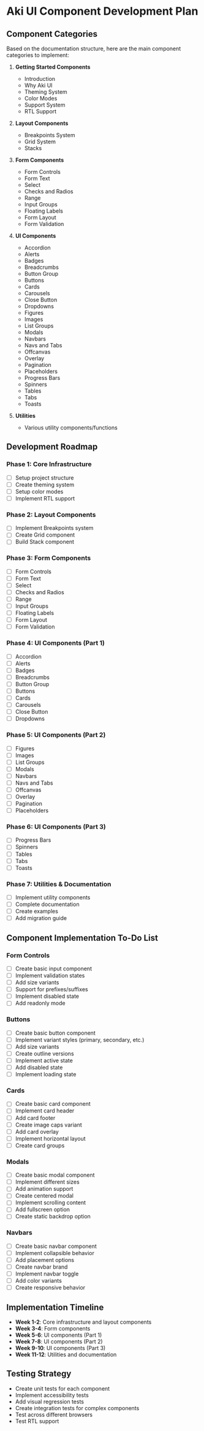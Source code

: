 # Aki UI Component Development Plan

## Component Categories

Based on the documentation structure, here are the main component categories to implement:

1. **Getting Started Components**
   - Introduction
   - Why Aki UI
   - Theming System
   - Color Modes
   - Support System
   - RTL Support

2. **Layout Components**
   - Breakpoints System
   - Grid System
   - Stacks

3. **Form Components**
   - Form Controls
   - Form Text
   - Select
   - Checks and Radios
   - Range
   - Input Groups
   - Floating Labels
   - Form Layout
   - Form Validation

4. **UI Components**
   - Accordion
   - Alerts
   - Badges
   - Breadcrumbs
   - Button Group
   - Buttons
   - Cards
   - Carousels
   - Close Button
   - Dropdowns
   - Figures
   - Images
   - List Groups
   - Modals
   - Navbars
   - Navs and Tabs
   - Offcanvas
   - Overlay
   - Pagination
   - Placeholders
   - Progress Bars
   - Spinners
   - Tables
   - Tabs
   - Toasts

5. **Utilities**
   - Various utility components/functions

## Development Roadmap

### Phase 1: Core Infrastructure
- [ ] Setup project structure
- [ ] Create theming system
- [ ] Setup color modes
- [ ] Implement RTL support

### Phase 2: Layout Components
- [ ] Implement Breakpoints system
- [ ] Create Grid component
- [ ] Build Stack component

### Phase 3: Form Components
- [ ] Form Controls
- [ ] Form Text
- [ ] Select
- [ ] Checks and Radios
- [ ] Range
- [ ] Input Groups
- [ ] Floating Labels
- [ ] Form Layout
- [ ] Form Validation

### Phase 4: UI Components (Part 1)
- [ ] Accordion
- [ ] Alerts
- [ ] Badges
- [ ] Breadcrumbs
- [ ] Button Group
- [ ] Buttons
- [ ] Cards
- [ ] Carousels
- [ ] Close Button
- [ ] Dropdowns

### Phase 5: UI Components (Part 2)
- [ ] Figures
- [ ] Images
- [ ] List Groups
- [ ] Modals
- [ ] Navbars
- [ ] Navs and Tabs
- [ ] Offcanvas
- [ ] Overlay
- [ ] Pagination
- [ ] Placeholders

### Phase 6: UI Components (Part 3)
- [ ] Progress Bars
- [ ] Spinners
- [ ] Tables
- [ ] Tabs
- [ ] Toasts

### Phase 7: Utilities & Documentation
- [ ] Implement utility components
- [ ] Complete documentation
- [ ] Create examples
- [ ] Add migration guide

## Component Implementation To-Do List

### Form Controls
- [ ] Create basic input component
- [ ] Implement validation states
- [ ] Add size variants
- [ ] Support for prefixes/suffixes
- [ ] Implement disabled state
- [ ] Add readonly mode

### Buttons
- [ ] Create basic button component
- [ ] Implement variant styles (primary, secondary, etc.)
- [ ] Add size variants
- [ ] Create outline versions
- [ ] Implement active state
- [ ] Add disabled state
- [ ] Implement loading state

### Cards
- [ ] Create basic card component
- [ ] Implement card header
- [ ] Add card footer
- [ ] Create image caps variant
- [ ] Add card overlay
- [ ] Implement horizontal layout
- [ ] Create card groups

### Modals
- [ ] Create basic modal component
- [ ] Implement different sizes
- [ ] Add animation support
- [ ] Create centered modal
- [ ] Implement scrolling content
- [ ] Add fullscreen option
- [ ] Create static backdrop option

### Navbars
- [ ] Create basic navbar component
- [ ] Implement collapsible behavior
- [ ] Add placement options
- [ ] Create navbar brand
- [ ] Implement navbar toggle
- [ ] Add color variants
- [ ] Create responsive behavior

## Implementation Timeline

- **Week 1-2**: Core infrastructure and layout components
- **Week 3-4**: Form components
- **Week 5-6**: UI components (Part 1)
- **Week 7-8**: UI components (Part 2)
- **Week 9-10**: UI components (Part 3)
- **Week 11-12**: Utilities and documentation

## Testing Strategy

- Create unit tests for each component
- Implement accessibility tests
- Add visual regression tests
- Create integration tests for complex components
- Test across different browsers
- Test RTL support
